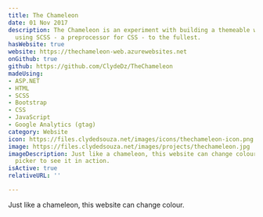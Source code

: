 ```yaml
---
title: The Chameleon
date: 01 Nov 2017
description: The Chameleon is an experiment with building a themeable website and
  using SCSS - a preprocessor for CSS - to the fullest.
hasWebsite: true
website: https://thechameleon-web.azurewebsites.net
onGithub: true
github: https://github.com/ClydeDz/TheChameleon
madeUsing:
- ASP.NET
- HTML
- SCSS
- Bootstrap
- CSS
- JavaScript
- Google Analytics (gtag)
category: Website
icon: https://files.clydedsouza.net/images/icons/thechameleon-icon.png
image: https://files.clydedsouza.net/images/projects/thechameleon.jpg
imageDescription: Just like a chameleon, this website can change colour. Use the theme
  picker to see it in action.
isActive: true
relativeURL: ''

---
```

Just like a chameleon, this website can change colour.